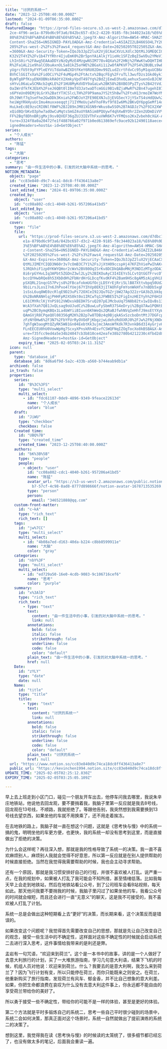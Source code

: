 ```yaml
---
title: "讨厌的系统一"
date: "2023-12-25T08:40:00.000Z"
lastmod: "2024-01-09T06:35:00.000Z"
draft: false
featuredImage: "https://prod-files-secure.s3.us-west-2.amazonaws.com/d7dbc101-8\
  2ce-4f96-ae1a-879bd6c9f3a6/842bc657-d3c2-4220-9185-f8c344023a18/%E6%80%9D%E8%\
  80%83%E5%BF%AB%E4%B8%8E%E6%85%A2.jpeg?X-Amz-Algorithm=AWS4-HMAC-SHA256&X-Amz-\
  Content-Sha256=UNSIGNED-PAYLOAD&X-Amz-Credential=ASIAZI2LB466SO4L7Y2G%2F20250\
  205%2Fus-west-2%2Fs3%2Faws4_request&X-Amz-Date=20250205T022505Z&X-Amz-Expires\
  =3600&X-Amz-Security-Token=IQoJb3JpZ2luX2VjECAaCXVzLXdlc3QtMiJGMEQCIG7WD0zqcJ\
  K32V2T4YZ%2Fv1b47YfRhr4IjuEmK0%2Br5pnYAiAlkjY1ieHc1SFZzBqISwVDu2YMeV1v0jLqfpj\
  LhInS0ir%2FAwg5EAAaDDYzNzQyMzE4MzgwNSIM778v4QXa%2F2HNj%2FWwKtwDQHTIHEOEwxksdS\
  R%2Fa1AL2ie9halCObuAxnOLSa81kZ5aYWE%2BGaXi1i2wOfAPKVF7%2FS4%2BUBLs9wE3GYYY0cL\
  yUgrcfU5t9yFYPleEYViTdaVwBZXDtFKeY6RU02Dmv99ZLudZcrtFdvCc95yM1quUCB6ApqfbcEIy\
  BVhClGG1TxXa%2FidOCiY%2F4uMGp4%2FtActx%2BqcFEg%2FruTLl3wufDzs1Gkd6yk1odErVs%2\
  ByWTg8PfKsyENXOBNskRAOtV2XmkyVpdT497Yg%2BdZjEewD3hx6Laehux5uenGvBJCN9OxKt88uq\
  sHYvL06aLwSCMAcb2qKLE%2F1HU8MyKdVDY9aGaLw%2BK58%2BXBO3PyZTys%2B42tVdJ1IzmaKQ4\
  OaIWrdfkfKJEbX%2FseJ6QBt0lI0mTd3JatwaDTcmGGi9B1vBZjaMwRf%2Bn47ugehI87sCyhzQx3\
  s6PYeUn09EMj9LGrX%2BatYTXCSlcLTH%2F9P9amaJYS2t5h8wT%2FtvH13rmoIW7WoYMs721GKsi\
  OhJ9Wtf7q3seFhe2GwDDk3Knia%2FWDJoYZFE90EXNJu3jEVG5ecYJjYSxTS4sHdQUw%2BthgnQz7\
  heiWgYRkHyuUcImu4muxxeeqqtj71IYMeUujwhFhoFRvf9f8Iw6M%2BKvQY6pgGeMf14oV83yIyVb\
  HuLkeEc8E9zsCRI0Nlf0WF%2BJ289nJM01XGSN9rWkus6w5SO%2B7AGDJz7%2F9IX2XWYlk6yxfoC\
  xQid8QrbKvO3phw7adOwCuMqtsSmGZ4uUY8A5im8PQUywf4qhXwBYOhr2Zen2UDmDiVV%2FEMO5%2\
  FF%2Bqf8DhnBRjgMxj9sv8QVEF36gZUJ3IEVThFxuVWR6K7vYFMQso2KxZvbeh0cX&X-Amz-Signa\
  ture=3324f8a0a20472fe1f488766a02f971b0ed613869efc9ace92b12490118aecec&X-Amz-S\
  ignedHeaders=host&x-id=GetObject"
series:
  - "个人成长"
authors:
  - "陈猛"
tags:
  - "大脑"
categories:
  - "思考"
summary: "由一件生活中的小事，引发的对大脑中系统一的思考。"
NOTION_METADATA:
  object: "page"
  id: "cc83e840-d9c7-4ca1-8dc8-ff436413a8e7"
  created_time: "2023-12-25T08:40:00.000Z"
  last_edited_time: "2024-01-09T06:35:00.000Z"
  created_by:
    object: "user"
    id: "cc08a802-cdc1-4040-b261-957206a41bd5"
  last_edited_by:
    object: "user"
    id: "cc08a802-cdc1-4040-b261-957206a41bd5"
  cover:
    type: "file"
    file:
      url: "https://prod-files-secure.s3.us-west-2.amazonaws.com/d7dbc101-82ce-4f96-a\
        e1a-879bd6c9f3a6/842bc657-d3c2-4220-9185-f8c344023a18/%E6%80%9D%E8%80%8\
        3%E5%BF%AB%E4%B8%8E%E6%85%A2.jpeg?X-Amz-Algorithm=AWS4-HMAC-SHA256&X-Am\
        z-Content-Sha256=UNSIGNED-PAYLOAD&X-Amz-Credential=ASIAZI2LB466YZRWPGO7\
        %2F20250205%2Fus-west-2%2Fs3%2Faws4_request&X-Amz-Date=20250205T022411Z\
        &X-Amz-Expires=3600&X-Amz-Security-Token=IQoJb3JpZ2luX2VjECAaCXVzLXdlc3\
        QtMiJIMEYCIQD3N60r3v7cOmB3C7Y1%2FsJjXtH09ccspHj47KFZhViePwIhAKvfc8O1DMG\
        SJRQkhiF1zp0YKWYQHor2cWx%2BV80OqISrKv8DCDkQABoMNjM3NDIzMTgzODA1IgxDcjcg\
        8i6rpGYHvLIq3APbt5ZGDnZ3wl2Ly2%2BIKOuAyC3I4IEYs5LCvtQtGGTFrvcOTOCoMBc5w\
        bccQYHwbRQe8h53XbDdH%2FbNrdHrGLDcqfKvdKF4%2Bam9HSc8gAM5zAigVHiBjpWSIxfm\
        pSXQRL21nqcG57Pvjs8%2FBcafokmUGfOcjLD5YrEjRri5LlB87Xttvbpq50UdZ1ot6Cnya\
        9biLrsJLosI7n6JhPxo4lYUej67YIhVp0EK3jITAOhFgFmYonWkHfx7nBDb5xgRjVaG88LZ\
        1sSsL6uq8WE0zcRlqE9D23uPi72OXCeI92JQuTGZrjbW27Ap322zrGA3bZLbkbpu09Oa0DX\
        G%2BoNRANHlqjPHHFpMJXS0kt0o1IRCwTq1JFWBE5I%2FigInzHEIYyh%2F6H1PxFDhLxAt\
        L61CMYRclKjYnPS912VWDxskBEDH7SruQ207pEJMcbuUq75N8b82tv1wIQvBs13zPZ7WWqA\
        WcA3fXah7Q81JxQLsag9oUJudCz%2BuwLuFySbmR37S4eDryi%2BgU7Aw1PQNtBXxb1g4OL\
        uqP%2BC0ymqKBQx1La4bWYiiBIuvn6KhWeQs2QRaBJfwhNVqIeHhfJ9msEtYXyWTJG2qv8j\
        QAmGVjR8CPqeQOl08356gM2K%2B2p7w8TDBz4q9BjqkASxSzcboDntMtJ7DGFcpRQa2nopB\
        zFzNY0Hw6%2F3N7%2FbYFUrRyOVOdFjKbgzjwLdehzRdXXRJ0%2FJw%2FNjXNOefj2goV5k\
        7ghTgW3aogMtQZyRK5W81Gn04EebtKk3ujmc3AmsWfKdk7R3vnkB6d3I4yGrjvHHLCBZufy\
        FLnEECEU0hU0VowWpHg7ScxyXPnskRh4EsvfCSWQFNqIZOgTocXo8kBSBA&X-Amz-Signat\
        ure=f35fcc9ed4a5e34b24047cb3b810ce42eafe38b2780b4212230c4fbd2d8ee886&X-\
        Amz-SignedHeaders=host&x-id=GetObject"
      expiry_time: "2025-02-05T03:24:11.315Z"
  icon: null
  parent:
    type: "database_id"
    database_id: "8d6a6f9d-5a2c-433b-a560-b744eab9db1a"
  archived: false
  in_trash: false
  properties:
    series:
      id: "B%3C%3FS"
      type: "multi_select"
      multi_select:
        - id: "fdc61107-0de9-4896-9349-9feace22613d"
          name: "个人成长"
          color: "blue"
    draft:
      id: "JiWU"
      type: "checkbox"
      checkbox: false
    Created time:
      id: "UBQ%7B"
      type: "created_time"
      created_time: "2023-12-25T08:40:00.000Z"
    authors:
      id: "bK%3B%5B"
      type: "people"
      people:
        - object: "user"
          id: "cc08a802-cdc1-4040-b261-957206a41bd5"
          name: "陈猛"
          avatar_url: "https://s3-us-west-2.amazonaws.com/public.notion-static.com/775523\
            b7-57cf-4c98-8ad8-8777d898666f/notion-avatar-1678713535269.png"
          type: "person"
          person:
            email: "346521888@qq.com"
    custom-front-matter:
      id: "c~kA"
      type: "rich_text"
      rich_text: []
    tags:
      id: "jw%7CC"
      type: "multi_select"
      multi_select:
        - id: "4b08a7ed-d163-40da-b224-c8bb8599911e"
          name: "大脑"
          color: "gray"
    categories:
      id: "nbY%3F"
      type: "multi_select"
      multi_select:
        - id: "ed729a50-16e0-4cdb-9083-9c106716cef6"
          name: "思考"
          color: "purple"
    summary:
      id: "x%3AlD"
      type: "rich_text"
      rich_text:
        - type: "text"
          text:
            content: "由一件生活中的小事，引发的对大脑中系统一的思考。"
            link: null
          annotations:
            bold: false
            italic: false
            strikethrough: false
            underline: false
            code: false
            color: "default"
          plain_text: "由一件生活中的小事，引发的对大脑中系统一的思考。"
          href: null
    Date:
      id: "zYLY"
      type: "date"
      date: null
    Name:
      id: "title"
      type: "title"
      title:
        - type: "text"
          text:
            content: "讨厌的系统一"
            link: null
          annotations:
            bold: false
            italic: false
            strikethrough: false
            underline: false
            code: false
            color: "default"
          plain_text: "讨厌的系统一"
          href: null
  url: "https://www.notion.so/cc83e840d9c74ca18dc8ff436413a8e7"
  public_url: "https://kevinchen1994.notion.site/cc83e840d9c74ca18dc8ff436413a8e7"
UPDATE_TIME: "2025-02-05T02:25:12.830Z"
EXPIRY_TIME: "2025-02-05T03:25:05.109Z"

---
```

<link rel="stylesheet" href="https://cdn.jsdelivr.net/npm/katex@0.16.2/dist/katex.min.css" integrity="sha384-bYdxxUwYipFNohQlHt0bjN/LCpueqWz13HufFEV1SUatKs1cm4L6fFgCi1jT643X" crossorigin="anonymous">


早上去上班走到小区门口，碰见一个朋友开车出去，他停车问我去哪里，我说朱辛庄地铁站，他说他去回龙观，要不要捎着我，我脑子里第一反应就是我去8号线，回龙观在13号线，不顺路，我就拒绝了。等跟他告别，我突然想到我需要换到13号线去望京西，如果坐他的车就不用换乘了，还不用走着挨冻。


在去地铁的路上，我脑子就一直在想这个问题，这就是《思考快与慢》中的系统一搞的鬼，明明坐他的车更方便，也更快，我的系统一却没有思考到这里，而是直接做出了拒绝的决策。


为什么会这样呢？再往深入想，那就是我的性格导致了系统一的决策。我一直不喜欢麻烦别人，麻烦别人我就会觉得不好意思，所以第一反应就是在别人提供帮助的时候直接拒绝。当然在我觉得我需要帮助的时候，我也会主动寻求帮助。


还有一个原因，那就是我习惯安排好自己的行程，并很不喜欢被人打乱。说严重一点，在我的规划中，如果被人打乱了我可能会不知所措，甚至情绪低落。比如我每天早上会走到地铁站，然后在地铁站看公众号，到了公司班车会看B站视频，每天如此。那天他问我要不要捎我的时候，我脑子里闪过了如果坐他的车，我看公众号的时间就会缩短，而且还会进行一直“无意义”的聊天，这是我不可接受的，我不喜欢被人打乱了计划。


系统一总是会做出这种短期看上去“更好”的决策，而长期来看，这个决策反而是错误的。


如果改变这个问题呢？我觉得首先需要改变自己的思想，那就是先让自己改变自己的观念，接受一些生活中的不确定性，这样面对这些不确定性的时候就会启动系统二去进行深入思考，这件事情给我带来的是利还是弊。


孟岩有一句咒语，“欢迎来到荷兰”。这个是一本书中的故事，讲的是一个人做好了去意大利旅行的计划，买了一大堆旅游指南，学习几句意大利语，结果下飞机的时候，机组人员对他说：欢迎来到荷兰。什么？我要去的是意大利啊，我怎么来到荷兰了？因为飞行计划有变，所以只能停在荷兰，而你只能既来之则安之。在荷兰，他重新购买了旅行指南，发现荷兰有风车、郁金香，并不比自己想象的意大利差。如果，你把生命都浪费在哀叹为什么没有去意大利这件事上，你永远都不能自由的享受荷兰带给你的美好了。


所以勇于接受一些不确定性，带给你的可能不是一样的体验，甚至是更好的体验。


第二个方法就是平时多锻炼自己的系统二，思考一些自己平时很少碰到的场景中，系统二会如何决策，那真正面对这个场景时，系统一自然就做出了提前演练的系统二的决策了。


想到这里，我觉得我在读《思考快与慢》的时候读的太笼统了，很多细节都已经忘了，也没有做太多的笔记，后面我会重读一遍。

